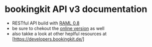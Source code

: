 # bookingkit API v3 documentation

- RESTful API build with [RAML 0.8](http://www.raml.org/)
- be sure to chekout the [online  version](https://developers.bookingkit.de/api_v3/ui) as well
- also takke a look at other heplful resources at [https://developers.bookingkit.de/]
